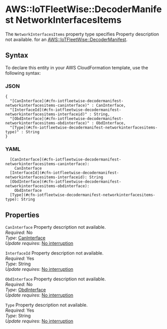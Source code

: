 # AWS::IoTFleetWise::DecoderManifest NetworkInterfacesItems<a name="aws-properties-iotfleetwise-decodermanifest-networkinterfacesitems"></a>

<a name="aws-properties-iotfleetwise-decodermanifest-networkinterfacesitems-description"></a>The `NetworkInterfacesItems` property type specifies Property description not available\. for an [AWS::IoTFleetWise::DecoderManifest](aws-resource-iotfleetwise-decodermanifest.md)\.

## Syntax<a name="aws-properties-iotfleetwise-decodermanifest-networkinterfacesitems-syntax"></a>

To declare this entity in your AWS CloudFormation template, use the following syntax:

### JSON<a name="aws-properties-iotfleetwise-decodermanifest-networkinterfacesitems-syntax.json"></a>

```
{
  "[CanInterface](#cfn-iotfleetwise-decodermanifest-networkinterfacesitems-caninterface)" : CanInterface,
  "[InterfaceId](#cfn-iotfleetwise-decodermanifest-networkinterfacesitems-interfaceid)" : String,
  "[ObdInterface](#cfn-iotfleetwise-decodermanifest-networkinterfacesitems-obdinterface)" : ObdInterface,
  "[Type](#cfn-iotfleetwise-decodermanifest-networkinterfacesitems-type)" : String
}
```

### YAML<a name="aws-properties-iotfleetwise-decodermanifest-networkinterfacesitems-syntax.yaml"></a>

```
  [CanInterface](#cfn-iotfleetwise-decodermanifest-networkinterfacesitems-caninterface): 
    CanInterface
  [InterfaceId](#cfn-iotfleetwise-decodermanifest-networkinterfacesitems-interfaceid): String
  [ObdInterface](#cfn-iotfleetwise-decodermanifest-networkinterfacesitems-obdinterface): 
    ObdInterface
  [Type](#cfn-iotfleetwise-decodermanifest-networkinterfacesitems-type): String
```

## Properties<a name="aws-properties-iotfleetwise-decodermanifest-networkinterfacesitems-properties"></a>

`CanInterface`  <a name="cfn-iotfleetwise-decodermanifest-networkinterfacesitems-caninterface"></a>
Property description not available\.  
*Required*: No  
*Type*: [CanInterface](aws-properties-iotfleetwise-decodermanifest-caninterface.md)  
*Update requires*: [No interruption](https://docs.aws.amazon.com/AWSCloudFormation/latest/UserGuide/using-cfn-updating-stacks-update-behaviors.html#update-no-interrupt)

`InterfaceId`  <a name="cfn-iotfleetwise-decodermanifest-networkinterfacesitems-interfaceid"></a>
Property description not available\.  
*Required*: Yes  
*Type*: String  
*Update requires*: [No interruption](https://docs.aws.amazon.com/AWSCloudFormation/latest/UserGuide/using-cfn-updating-stacks-update-behaviors.html#update-no-interrupt)

`ObdInterface`  <a name="cfn-iotfleetwise-decodermanifest-networkinterfacesitems-obdinterface"></a>
Property description not available\.  
*Required*: No  
*Type*: [ObdInterface](aws-properties-iotfleetwise-decodermanifest-obdinterface.md)  
*Update requires*: [No interruption](https://docs.aws.amazon.com/AWSCloudFormation/latest/UserGuide/using-cfn-updating-stacks-update-behaviors.html#update-no-interrupt)

`Type`  <a name="cfn-iotfleetwise-decodermanifest-networkinterfacesitems-type"></a>
Property description not available\.  
*Required*: Yes  
*Type*: String  
*Update requires*: [No interruption](https://docs.aws.amazon.com/AWSCloudFormation/latest/UserGuide/using-cfn-updating-stacks-update-behaviors.html#update-no-interrupt)